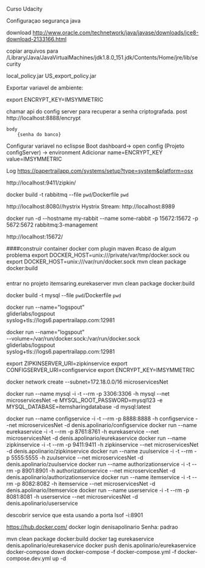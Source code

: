 Curso Udacity

Configuraçao segurança java

download
http://www.oracle.com/technetwork/java/javase/downloads/jce8-download-2133166.html

copiar arquivos para /Library/Java/JavaVirtualMachines/jdk1.8.0_151.jdk/Contents/Home/jre/lib/security

local_policy.jar
US_export_policy.jar

Exportar variavel de ambiente:

export ENCRYPT_KEY=IMSYMMETRIC

chamar api do config server para recuperar a senha criptografada.
	post
	http://localhost:8888/encrypt
	
	body
		{senha do banco}

Configurar variavel no eclispse
Boot dashboard-> open config (Projeto configServer) -> environment 
	Adicionar
		name=ENCRYPT_KEY
		value=IMSYMMETRIC


Log 
https://papertrailapp.com/systems/setup?type=system&platform=osx


http://localhost:9411/zipkin/



docker build -t rabbitmq --file `pwd`/Dockerfile `pwd`

http://localhost:8080//hystrix
Hystrix Stream: http://localhost:8989


docker run -d --hostname my-rabbit --name some-rabbit -p 15672:15672 -p 5672:5672  rabbitmq:3-management

http://localhost:15672/


####construir container docker com plugin maven
#caso de algum problema
export DOCKER_HOST=unix:///private/var/tmp/docker.sock
ou 
export DOCKER_HOST=unix:///var/run/docker.sock mvn clean package docker:build
#####

entrar no projeto itemsaring.eurekaserver
mvn clean package docker:build


docker build -t mysql --file `pwd`/Dockerfile `pwd`

docker run --name="logspout" \
	gliderlabs/logspout \
	syslog+tls://logs6.papertrailapp.com:12981


docker run --name="logspout" \
	--volume=/var/run/docker.sock:/var/run/docker.sock \
	gliderlabs/logspout \
	syslog+tls://logs6.papertrailapp.com:12981
	
	

export ZIPKINSERVER_URI=zipkinservice 
export CONFIGSERVER_URI=configservice
export ENCRYPT_KEY=IMSYMMETRIC


docker network create --subnet=172.18.0.0/16 microservicesNet

docker run --name mysql -i -t --rm -p 3306:3306 -h mysql --net microservicesNet -e MYSQL_ROOT_PASSWORD=mysql123 -e MYSQL_DATABASE=itemsharingdatabase -d mysql:latest

docker run --name configservice -i -t --rm -p 8888:8888 -h configservice --net microservicesNet -d denis.apolinario/configservice 
docker run --name eurekaservice -i -t --rm -p 8761:8761 -h eurekaservice --net microservicesNet -d denis.apolinario/eurekaservice
docker run --name zipkinservice -i -t --rm -p 9411:9411 -h zipkinservice --net microservicesNet -d denis.apolinario/zipkinservice
docker run --name zuulservice  -i -t --rm  -p 5555:5555 -h zuulservice --net microservicesNet -d denis.apolinario/zuulservice
docker run --name authorizationservice -i -t --rm -p 8901:8901 -h authorizationservice --net microservicesNet -d denis.apolinario/authorizationservice
docker run --name itemservice -i -t --rm -p 8082:8082 -h itemservice --net microservicesNet -d denis.apolinario/itemservice
docker run --name userservice -i -t --rm -p 8081:8081 -h userservice --net microservicesNet -d denis.apolinario/userservice


descobrir service que esta usando a porta
lsof -i:8901

https://hub.docker.com/
docker login
denisapolinario
Senha: padrao


mvn clean package docker:build
docker tag eurekaservice denis.apolinario/eurekaservice
docker push denis.apolinario/eurekaservice
docker-compose down
docker-compose -f docker-compose.yml -f docker-compose.dev.yml up -d
